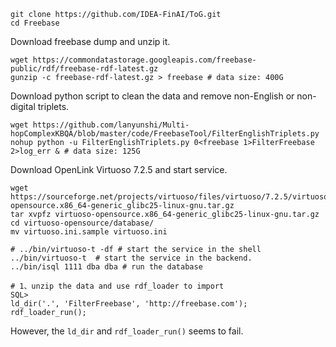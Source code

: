 ```
git clone https://github.com/IDEA-FinAI/ToG.git
cd Freebase
```

Download freebase dump and unzip it.
```
wget https://commondatastorage.googleapis.com/freebase-public/rdf/freebase-rdf-latest.gz
gunzip -c freebase-rdf-latest.gz > freebase # data size: 400G
```

Download python script to clean the data and remove non-English or non-digital triplets.
```
wget https://github.com/lanyunshi/Multi-hopComplexKBQA/blob/master/code/FreebaseTool/FilterEnglishTriplets.py
nohup python -u FilterEnglishTriplets.py 0<freebase 1>FilterFreebase 2>log_err & # data size: 125G
```

Download OpenLink Virtuoso 7.2.5 and start service.
```
wget https://sourceforge.net/projects/virtuoso/files/virtuoso/7.2.5/virtuoso-opensource.x86_64-generic_glibc25-linux-gnu.tar.gz
tar xvpfz virtuoso-opensource.x86_64-generic_glibc25-linux-gnu.tar.gz
cd virtuoso-opensource/database/
mv virtuoso.ini.sample virtuoso.ini

# ../bin/virtuoso-t -df # start the service in the shell
../bin/virtuoso-t  # start the service in the backend.
../bin/isql 1111 dba dba # run the database

# 1、unzip the data and use rdf_loader to import
SQL>
ld_dir('.', 'FilterFreebase', 'http://freebase.com'); 
rdf_loader_run(); 
```

However, the `ld_dir` and `rdf_loader_run()` seems to fail.

